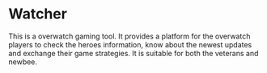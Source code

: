 # Watcher
This is a overwatch gaming tool. It provides a platform for the overwatch players to check the heroes information, know about the newest updates and exchange their game strategies. It is suitable for both the veterans and newbee.

